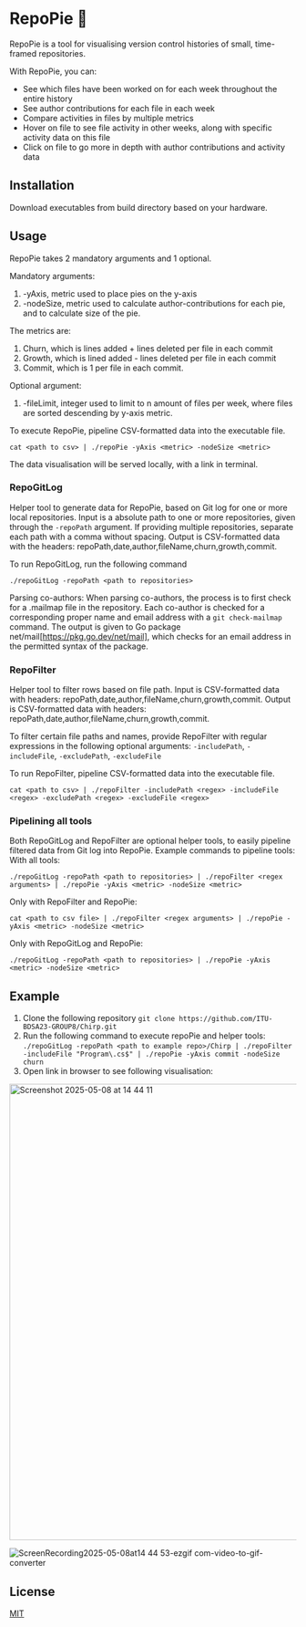 # RepoPie 🥧
RepoPie is a tool for visualising version control histories of small, time-framed repositories. 

With RepoPie, you can: 
- See which files have been worked on for each week throughout the entire history
- See author contributions for each file in each week
- Compare activities in files by multiple metrics
- Hover on file to see file activity in other weeks, along with specific activity data on this file
- Click on file to go more in depth with author contributions and activity data

## Installation
Download executables from build directory based on your hardware.

## Usage 
RepoPie takes 2 mandatory arguments and 1 optional. 

Mandatory arguments:
1. -yAxis, metric used to place pies on the y-axis
2. -nodeSize, metric used to calculate author-contributions for each pie, and to calculate size of the pie.

The metrics are:
1. Churn, which is lines added + lines deleted per file in each commit
2. Growth, which is lined added - lines deleted per file in each commit
3. Commit, which is 1 per file in each commit.

Optional argument:
1. -fileLimit, integer used to limit to n amount of files per week, where files are sorted descending by y-axis metric.

To execute RepoPie, pipeline CSV-formatted data into the executable file. 
```
cat <path to csv> | ./repoPie -yAxis <metric> -nodeSize <metric>
```
The data visualisation will be served locally, with a link in terminal. 

### RepoGitLog
Helper tool to generate data for RepoPie, based on Git log for one or more local repositories. 
Input is a absolute path to one or more repositories, given through the `-repoPath` argument. If providing multiple repositories, separate each path with a comma without spacing. 
Output is CSV-formatted data with the headers: repoPath,date,author,fileName,churn,growth,commit.

To run RepoGitLog, run the following command
```
./repoGitLog -repoPath <path to repositories>
```

Parsing co-authors:
When parsing co-authors, the process is to first check for a .mailmap file in the repository. Each co-author is checked for a corresponding proper name and email address with a `git check-mailmap` command. The output is given to Go package net/mail[https://pkg.go.dev/net/mail], which checks for an email address in the permitted syntax of the package. 

### RepoFilter
Helper tool to filter rows based on file path. 
Input is CSV-formatted data with headers: repoPath,date,author,fileName,churn,growth,commit.
Output is CSV-formatted data with headers: repoPath,date,author,fileName,churn,growth,commit. 

To filter certain file paths and names, provide RepoFilter with regular expressions in the following optional arguments: `-includePath`, `-includeFile`, `-excludePath`, `-excludeFile`

To run RepoFilter, pipeline CSV-formatted data into the executable file. 
```
cat <path to csv> | ./repoFilter -includePath <regex> -includeFile <regex> -excludePath <regex> -excludeFile <regex>
```
### Pipelining all tools
Both RepoGitLog and RepoFilter are optional helper tools, to easily pipeline filtered data from Git log into RepoPie. 
Example commands to pipeline tools:
With all tools:
```
./repoGitLog -repoPath <path to repositories> | ./repoFilter <regex arguments> | ./repoPie -yAxis <metric> -nodeSize <metric>
```

Only with RepoFilter and RepoPie:
```
cat <path to csv file> | ./repoFilter <regex arguments> | ./repoPie -yAxis <metric> -nodeSize <metric>
```

Only with RepoGitLog and RepoPie:
```
./repoGitLog -repoPath <path to repositories> | ./repoPie -yAxis <metric> -nodeSize <metric>
```

## Example 
1. Clone the following repository
```git clone https://github.com/ITU-BDSA23-GROUP8/Chirp.git```
2. Run the following command to execute repoPie and helper tools:
```./repoGitLog -repoPath <path to example repo>/Chirp | ./repoFilter -includeFile "Program\.cs$" | ./repoPie -yAxis commit -nodeSize churn```
3. Open link in browser to see following visualisation: 

<img width="800" alt="Screenshot 2025-05-08 at 14 44 11" src="https://github.com/user-attachments/assets/a9ad2279-5999-4dfd-8c92-a481de64a2f4" />

![ScreenRecording2025-05-08at14 44 53-ezgif com-video-to-gif-converter](https://github.com/user-attachments/assets/020ffb4f-beea-474e-aced-deb924deac51)


## License
[MIT](https://choosealicense.com/licenses/mit/)
